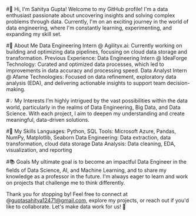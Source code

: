 #👋 Hi, I'm Sahitya Gupta!
Welcome to my GitHub profile! I'm a data enthusiast passionate about uncovering insights and solving complex problems through data. Currently, I'm on an exciting journey in the world of data engineering, where I'm constantly learning, experimenting, and expanding my skill set.

#🌟 About Me
Data Engineering Intern @ Agilityx.ai: Currently working on building and optimizing data pipelines, focusing on cloud data storage and transformation.
Previous Experience:
Data Engineering Intern @ IdeaForge Technology: Curated and optimized data processes, which led to improvements in data accuracy and processing speed.
Data Analyst Intern @ Afame Technologies: Focused on data refinement, exploratory data analysis (EDA), and delivering actionable insights to support team decision-making.

#💡 My Interests
I’m highly intrigued by the vast possibilities within the data world, particularly in the realms of Data Engineering, Big Data, and Data Science. With each project, I aim to deepen my understanding and create meaningful, data-driven solutions.

#🔧 My Skills
Languages: Python, SQL
Tools: Microsoft Azure, Pandas, NumPy, Matplotlib, Seaborn
Data Engineering: Data extraction, data transformation, cloud data storage
Data Analysis: Data cleaning, EDA, visualization, and reporting

#📚 Goals
My ultimate goal is to become an impactful Data Engineer in the fields of Data Science, AI, and Machine Learning, and to share my knowledge as a professor in the future. I'm always eager to learn and work on projects that challenge me to think differently.

Thank you for stopping by! Feel free to connect at @guptasahitya12471@gmail.com, explore my projects, or reach out if you'd like to collaborate. Let's make data work for us! 🚀
